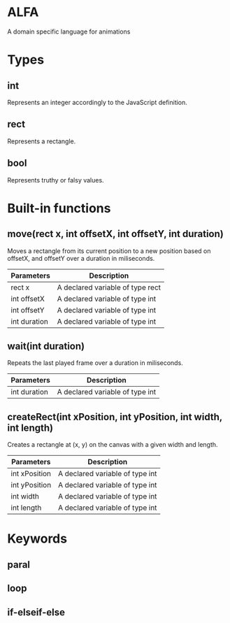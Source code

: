 # ALFA
A domain specific language for animations

# Types
## int
Represents an integer accordingly to the JavaScript definition.

## rect
Represents a rectangle.

## bool
Represents truthy or falsy values.

# Built-in functions
## move(rect x, int offsetX, int offsetY, int duration)
Moves a rectangle from its current position to a new position based on offsetX, and offsetY over a duration in miliseconds.

| Parameters | Description |
| ----------- | ----------- |
| rect x | A declared variable of type rect |
| int offsetX | A declared variable of type int |
| int offsetY | A declared variable of type int |
| int duration | A declared variable of type int |

## wait(int duration)
Repeats the last played frame over a duration in miliseconds.

| Parameters | Description |
| ----------- | ----------- |
| int duration | A declared variable of type int |


## createRect(int xPosition, int yPosition, int width, int length)
Creates a rectangle at (x, y) on the canvas with a given width and length.

| Parameters | Description |
| ----------- | ----------- |
| int xPosition | A declared variable of type int |
| int yPosition | A declared variable of type int |
| int width | A declared variable of type int |
| int length | A declared variable of type int |

# Keywords
## paral 

## loop

## if-elseif-else
